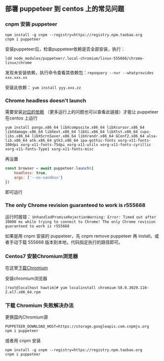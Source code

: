 ## 部署 puppeteer 到 centos 上的常见问题

### cnpm 安装 puppeteer

```shell
npm install -g cnpm --registry=https://registry.npm.taobao.org
cnpm i puppeteer
```
安装puppeteer后，检查puppeteer依赖是否全部安装，执行：

`ldd node_modules/puppeteer/.local-chromium/linux-555668/chrome-linux/chrome`

发现未安装依赖，执行命令查看其依赖包：`repoquery --nvr --whatprovides xxx.xxx.xx`

安装此依赖： `yum install yyy.xxx.zz`

### Chrome headless doesn't launch

需要安装[对应的依赖](https://github.com/GoogleChrome/puppeteer/blob/master/docs/troubleshooting.md) （更多运行上的问题也可以查看此链接）才能让 puppeteer 在centos 上运行

```shell
yum install pango.x86_64 libXcomposite.x86_64 libXcursor.x86_64 libXdamage.x86_64 libXext.x86_64 libXi.x86_64 libXtst.x86_64 cups-libs.x86_64 libXScrnSaver.x86_64 libXrandr.x86_64 GConf2.x86_64 alsa-lib.x86_64 atk.x86_64 gtk3.x86_64 ipa-gothic-fonts xorg-x11-fonts-100dpi xorg-x11-fonts-75dpi xorg-x11-utils xorg-x11-fonts-cyrillic xorg-x11-fonts-Type1 xorg-x11-fonts-misc
```
再设置
```js
const browser = await puppeteer.launch({
    headless: true,
    args: ['--no-sandbox']
})
```
即可运行

### The only Chrome revision guaranteed to work is r555668

运行时报错： `UnhandledPromiseRejectionWarning: Error: Timed out after 30000 ms while trying to connect to Chrome! The only Chrome revision guaranteed to work is r555668`

如果是用 cnpm 安装的 puppeteer，先 cnpm remove puppeteer 再 install。或者手动下载 555668 版本到本地，代码指定执行的路径即可。

### Centos7 安装Chromium浏览器

在这里[下载Chromium](https://pkgs.org/download/chromium)

安装chromium浏览器

`[root@localhost hawtim]# yum localinstall chromium-58.0.3029.110-2.el7.x86_64.rpm`

### 下载 Chromium 失败解决办法

更换国内Chromium源

```shell
PUPPETEER_DOWNLOAD_HOST=https://storage.googleapis.com.cnpmjs.org
npm i puppeteer
```

或者用 cnpm 安装

```shell
npm install -g cnpm --registry=https://registry.npm.taobao.org
cnpm i puppeteer
```